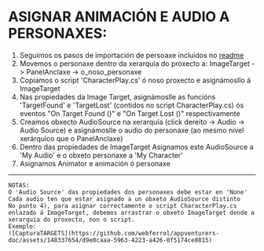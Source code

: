 # ASIGNAR ANIMACIÓN E AUDIO A PERSONAXES:
1) Seguimos os pasos de importación de persoaxe incluídos no [readme](https://github.com/webferrol/appventurers-doc/blob/main/unity/characters-guide.md)
2) Movemos o personaxe dentro da xerarquía do proxecto a: ImageTarget -> PanelAnclaxe -> o_noso_personaxe
3) Copiamos o script 'CharacterPlay.cs' ó noso proxecto e asignámosllo á ImageTarget
4) Nas propiedades da Image Target, asignámoslle as funcións 'TargetFound' e 'TargetLost' (contidos no script CharacterPlay.cs) ós eventos "On Target Found ()" e "On Target Lost ()" respectivamente
5) Creamos obxecto AudioSource na xerarquía (click dereito -> Audio -> Audio Source) e asignámoslle o audio do personaxe (ao mesmo nivel xerárquico que o PanelAnclaxe)
6) Dentro das propiedades de ImageTarget Asignamos este AudioSource a 'My Audio' e o obxeto personaxe a 'My Character'
7) Asignamos Animator e animación ó personaxe
   
----
```
NOTAS:
O 'Audio Source' das propiedades dos personaxes debe estar en 'None'
Cada audio ten que estar asignado a un obxeto AudioSource distinto
No punto 4), para asignar correctamente o script CharacterPlay.cs enlazado á ImageTarget, debemos arrastrar o obxeto ImageTarget dende a xerarquía do proxecto, non o script.
Exemplo:
![CapturaTARGETS](https://github.com/webferrol/appventurers-doc/assets/148337654/d9e0caaa-5963-4223-a426-0f5174ce8815)
```
